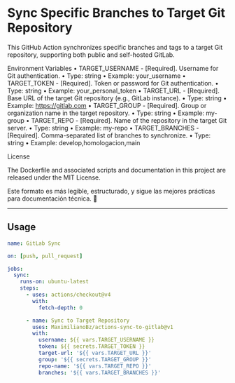 # Sync Specific Branches to Target Git Repository

This GitHub Action synchronizes specific branches and tags to a target Git repository, supporting both public and self-hosted GitLab.

Environment Variables
	•	TARGET_USERNAME - [Required]. Username for Git authentication.
	•	Type: string
	•	Example: your_username
	•	TARGET_TOKEN - [Required]. Token or password for Git authentication.
	•	Type: string
	•	Example: your_personal_token
	•	TARGET_URL - [Required]. Base URL of the target Git repository (e.g., GitLab instance).
	•	Type: string
	•	Example: https://gitlab.com
	•	TARGET_GROUP - [Required]. Group or organization name in the target repository.
	•	Type: string
	•	Example: my-group
	•	TARGET_REPO - [Required]. Name of the repository in the target Git server.
	•	Type: string
	•	Example: my-repo
	•	TARGET_BRANCHES - [Required]. Comma-separated list of branches to synchronize.
	•	Type: string
	•	Example: develop,homologacion,main

License

The Dockerfile and associated scripts and documentation in this project are released under the MIT License.

Este formato es más legible, estructurado, y sigue las mejores prácticas para documentación técnica. 🚀

--- 

## Usage

```yaml
name: GitLab Sync

on: [push, pull_request]

jobs:
  sync:
    runs-on: ubuntu-latest
    steps:
      - uses: actions/checkout@v4
        with:
          fetch-depth: 0

      - name: Sync to Target Repository
        uses: MaximilianoBz/actions-sync-to-gitlab@v1
        with:
          username: ${{ vars.TARGET_USERNAME }}
          token: ${{ secrets.TARGET_TOKEN }}
          target-url: '${{ vars.TARGET_URL }}'
          group: '${{ secrets.TARGET_GROUP }}'
          repo-name: '${{ vars.TARGET_REPO }}'
          branches: '${{ vars.TARGET_BRANCHES }}'
```